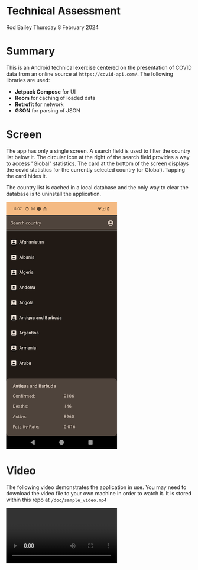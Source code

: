 # Technical Assessment

Rod Bailey
Thursday 8 February 2024

# Summary

This is an Android technical exercise centered on the presentation of COVID data from an online source at `https://covid-api.com/`. The following libraries are used:

- **Jetpack Compose** for UI
- **Room** for caching of loaded data
- **Retrofit** for network
- **GSON** for parsing of JSON

# Screen

The app has only a single screen. A search field is used to filter the country list below it. The circular icon at the right of the search field provides a way to access "Global" statistics. The card at the bottom of the screen displays the covid statistics for the currently selected country (or Global). Tapping the card hides it.

The country list is cached in a local database and the only way to clear the database is to uninstall the application.

![Screen](/doc/sample_screenshot.png)

# Video

The following video demonstrates the application in use. You may need to download the video file to your own machine in order to watch it. It is stored within this repo at `/doc/sample_video.mp4`

![Video](/doc/sample_video.mp4)

